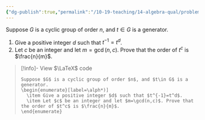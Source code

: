 ```yaml
---
{"dg-publish":true,"permalink":"/10-19-teaching/14-algebra-qual/problem-from-past-exams/group-theory/order-of-a-power-of-an-element/","tags":["group_theory"],"updated":"2025-03-17T09:47:26-07:00"}
---
```


Suppose $G$ is a cyclic group of order $n$, and $t\in G$ is a generator.

1. Give a positive integer $d$ such that $t^{-1}=t^d$.
2. Let $c$ be an integer and let $m=\gcd(n,c)$. Prove that the order of $t^c$ is $\frac{n}{m}$.

> [!info]- View $\LaTeX$ code
> ```
> Suppose $G$ is a cyclic group of order $n$, and $t\in G$ is a generator.
> \begin{enumerate}[label=\alph*)]
> 	\item Give a positive integer $d$ such that $t^{-1}=t^d$.
> 	\item Let $c$ be an integer and let $m=\gcd(n,c)$. Prove that the order of $t^c$ is $\frac{n}{m}$.
> \end{enumerate}
> ```